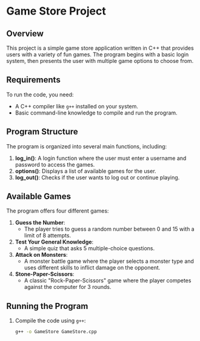 # Game Store Project

## Overview
This project is a simple game store application written in C++ that provides users with a variety of fun games. The program begins with a basic login system, then presents the user with multiple game options to choose from.

## Requirements
To run the code, you need:
- A C++ compiler like `g++` installed on your system.
- Basic command-line knowledge to compile and run the program.

## Program Structure
The program is organized into several main functions, including:
1. **log_in()**: A login function where the user must enter a username and password to access the games.
2. **options()**: Displays a list of available games for the user.
3. **log_out()**: Checks if the user wants to log out or continue playing.

## Available Games
The program offers four different games:
1. **Guess the Number**:
   - The player tries to guess a random number between 0 and 15 with a limit of 8 attempts.
2. **Test Your General Knowledge**:
   - A simple quiz that asks 5 multiple-choice questions.
3. **Attack on Monsters**:
   - A monster battle game where the player selects a monster type and uses different skills to inflict damage on the opponent.
4. **Stone-Paper-Scissors**:
   - A classic "Rock-Paper-Scissors" game where the player competes against the computer for 3 rounds.

## Running the Program
1. Compile the code using `g++`:
   ```bash
   g++ -o GameStore GameStore.cpp
